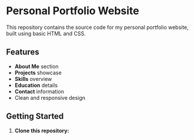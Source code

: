 # Personal Portfolio Website

This repository contains the source code for my personal portfolio website, built using basic HTML and CSS.

## Features

- **About Me** section
- **Projects** showcase
- **Skills** overview
- **Education** details
- **Contact** information
- Clean and responsive design

## Getting Started

1. **Clone this repository:**
